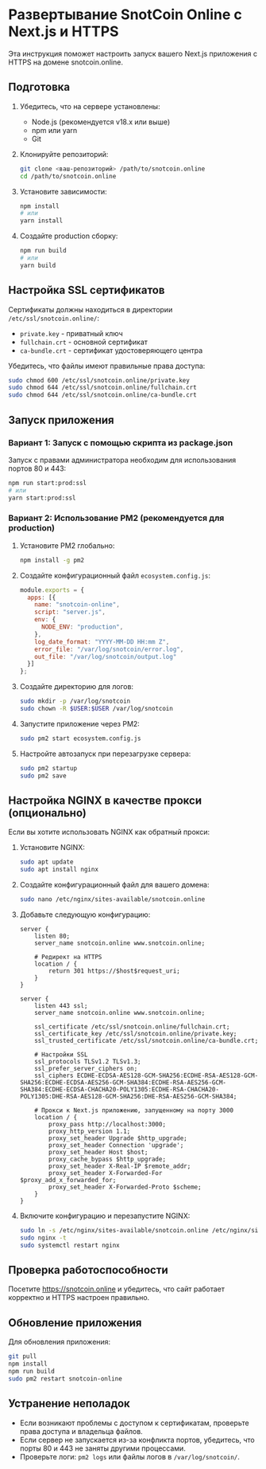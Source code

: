# Развертывание SnotCoin Online с Next.js и HTTPS

Эта инструкция поможет настроить запуск вашего Next.js приложения с HTTPS на домене snotcoin.online.

## Подготовка

1. Убедитесь, что на сервере установлены:
   - Node.js (рекомендуется v18.x или выше)
   - npm или yarn
   - Git
   
2. Клонируйте репозиторий:
   ```bash
   git clone <ваш-репозиторий> /path/to/snotcoin.online
   cd /path/to/snotcoin.online
   ```

3. Установите зависимости:
   ```bash
   npm install
   # или
   yarn install
   ```

4. Создайте production сборку:
   ```bash
   npm run build
   # или
   yarn build
   ```

## Настройка SSL сертификатов

Сертификаты должны находиться в директории `/etc/ssl/snotcoin.online/`:
- `private.key` - приватный ключ
- `fullchain.crt` - основной сертификат
- `ca-bundle.crt` - сертификат удостоверяющего центра

Убедитесь, что файлы имеют правильные права доступа:
```bash
sudo chmod 600 /etc/ssl/snotcoin.online/private.key
sudo chmod 644 /etc/ssl/snotcoin.online/fullchain.crt
sudo chmod 644 /etc/ssl/snotcoin.online/ca-bundle.crt
```

## Запуск приложения

### Вариант 1: Запуск с помощью скрипта из package.json

Запуск с правами администратора необходим для использования портов 80 и 443:

```bash
npm run start:prod:ssl
# или
yarn start:prod:ssl
```

### Вариант 2: Использование PM2 (рекомендуется для production)

1. Установите PM2 глобально:
   ```bash
   npm install -g pm2
   ```

2. Создайте конфигурационный файл `ecosystem.config.js`:
   ```javascript
   module.exports = {
     apps: [{
       name: "snotcoin-online",
       script: "server.js",
       env: {
         NODE_ENV: "production",
       },
       log_date_format: "YYYY-MM-DD HH:mm Z",
       error_file: "/var/log/snotcoin/error.log",
       out_file: "/var/log/snotcoin/output.log"
     }]
   };
   ```

3. Создайте директорию для логов:
   ```bash
   sudo mkdir -p /var/log/snotcoin
   sudo chown -R $USER:$USER /var/log/snotcoin
   ```

4. Запустите приложение через PM2:
   ```bash
   sudo pm2 start ecosystem.config.js
   ```

5. Настройте автозапуск при перезагрузке сервера:
   ```bash
   sudo pm2 startup
   sudo pm2 save
   ```

## Настройка NGINX в качестве прокси (опционально)

Если вы хотите использовать NGINX как обратный прокси:

1. Установите NGINX:
   ```bash
   sudo apt update
   sudo apt install nginx
   ```

2. Создайте конфигурационный файл для вашего домена:
   ```bash
   sudo nano /etc/nginx/sites-available/snotcoin.online
   ```

3. Добавьте следующую конфигурацию:
   ```nginx
   server {
       listen 80;
       server_name snotcoin.online www.snotcoin.online;
       
       # Редирект на HTTPS
       location / {
           return 301 https://$host$request_uri;
       }
   }

   server {
       listen 443 ssl;
       server_name snotcoin.online www.snotcoin.online;
       
       ssl_certificate /etc/ssl/snotcoin.online/fullchain.crt;
       ssl_certificate_key /etc/ssl/snotcoin.online/private.key;
       ssl_trusted_certificate /etc/ssl/snotcoin.online/ca-bundle.crt;
       
       # Настройки SSL
       ssl_protocols TLSv1.2 TLSv1.3;
       ssl_prefer_server_ciphers on;
       ssl_ciphers ECDHE-ECDSA-AES128-GCM-SHA256:ECDHE-RSA-AES128-GCM-SHA256:ECDHE-ECDSA-AES256-GCM-SHA384:ECDHE-RSA-AES256-GCM-SHA384:ECDHE-ECDSA-CHACHA20-POLY1305:ECDHE-RSA-CHACHA20-POLY1305:DHE-RSA-AES128-GCM-SHA256:DHE-RSA-AES256-GCM-SHA384;
       
       # Прокси к Next.js приложению, запущенному на порту 3000
       location / {
           proxy_pass http://localhost:3000;
           proxy_http_version 1.1;
           proxy_set_header Upgrade $http_upgrade;
           proxy_set_header Connection 'upgrade';
           proxy_set_header Host $host;
           proxy_cache_bypass $http_upgrade;
           proxy_set_header X-Real-IP $remote_addr;
           proxy_set_header X-Forwarded-For $proxy_add_x_forwarded_for;
           proxy_set_header X-Forwarded-Proto $scheme;
       }
   }
   ```

4. Включите конфигурацию и перезапустите NGINX:
   ```bash
   sudo ln -s /etc/nginx/sites-available/snotcoin.online /etc/nginx/sites-enabled/
   sudo nginx -t
   sudo systemctl restart nginx
   ```

## Проверка работоспособности

Посетите https://snotcoin.online и убедитесь, что сайт работает корректно и HTTPS настроен правильно.

## Обновление приложения

Для обновления приложения:

```bash
git pull
npm install
npm run build
sudo pm2 restart snotcoin-online
```

## Устранение неполадок

- Если возникают проблемы с доступом к сертификатам, проверьте права доступа и владельца файлов.
- Если сервер не запускается из-за конфликта портов, убедитесь, что порты 80 и 443 не заняты другими процессами.
- Проверьте логи: `pm2 logs` или файлы логов в `/var/log/snotcoin/`.
